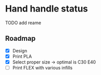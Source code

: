 # Hand handle status

TODO add reame

## Roadmap

- [X] Design
- [X] Print PLA
- [X] Select proper size -> optimal is C30 E40
- [ ] Print FLEX with various infills

